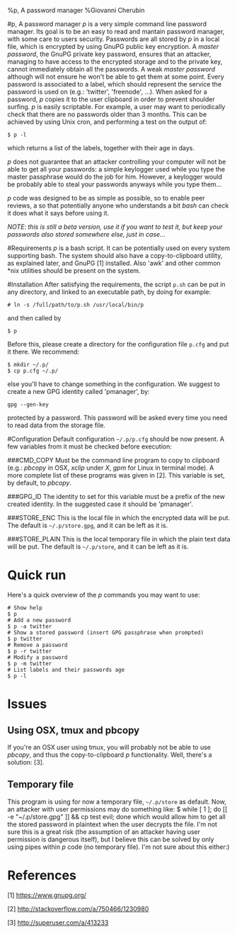 %p, A password manager
%Giovanni Cherubin

#p, A password manager
*p* is a very simple command line password manager. Its goal is to be an easy
to read and mantain password manager, with some care to users security.
Passwords are all stored by *p* in a local file, which is encrypted
by using GnuPG public key encryption. A _master password_, the GnuPG private
key password, ensures that an attacker, managing to have access to the
encrypted storage and to the private key, cannot immediately obtain all the
passwords.
A weak _master password_ although will not ensure he won't be able to get
them at some point.
Every password is associated to a label, which should represent the service
the password is used on (e.g.: 'twitter', 'freenode', ...).
When asked for a password, *p* copies it to the user clipboard in
order to prevent shoulder surfing.
*p* is easily scriptable. For example, a user may want to periodically
check that there are no passwords older than 3 months. This can be achieved by
using Unix cron, and performing a test on the output of:
```
$ p -l
```
which returns a list of the labels, together with their age in days.

*p* does not guarantee that an attacker controlling your computer will not be
able to get all your passwords: a simple keylogger used while you type the
master passphrase would do the job for him. However, a keylogger would be
probably able to steal your passwords anyways while you type
them...

*p* code was designed to be as simple as possible, so to enable peer reviews,
a so that potentially anyone who understands a bit *bash* can check it does
what it says before using it.

_NOTE: this is still a beta version, use it if you want to test it, but keep
your passwords also stored somewhere else, just in case..._

#Requirements
*p* is a bash script. It can be potentially used on every system supporting
bash. The system should also have a copy-to-clipboard utility, as explained
later, and GnuPG [1] installed. Also 'awk' and other common \*nix utilities
should be present on the system.

#Installation
After satisfying the requirements, the script `p.sh` can be put in any
directory, and linked to an executable path, by doing for example:
```
# ln -s /full/path/to/p.sh /usr/local/bin/p
```
and then called by
```
$ p
```
Before this, please create a directory for the configuration file `p.cfg` and
put it there. We recommend:
```
$ mkdir ~/.p/
$ cp p.cfg ~/.p/
```
else you'll have to change something in the configuration.
We suggest to create a new GPG identity called 'pmanager', by:
```
gpg --gen-key
```
protected by a password. This password will be asked every time you need to
read data from the storage file.

#Configuration
Default configuration `~/.p/p.cfg` should be now present.
A few variables from it must be checked before execution:

###CMD\_COPY
Must be the command line program to copy to clipboard (e.g.: *pbcopy* in OSX,
*xclip* under *X*, *gpm* for Linux in terminal mode).
A more complete list of these programs was given in [2].
This variable is set, by default, to *pbcopy*.

###GPG\_ID
The identity to set for this variable must be a prefix of the new created
identity. In the suggested case it should be 'pmanager'.

###STORE\_ENC
This is the local file in which the encrypted data will be put. The default is
`~/.p/store.gpg`, and it can be left as it is.

###STORE\_PLAIN
This is the local temporary file in which the plain text data will be put. The
default is `~/.p/store`, and it can be left as it is.

# Quick run

Here's a quick overview of the *p* commands you may want to use:
```
# Show help
$ p
# Add a new password
$ p -a twitter
# Show a stored password (insert GPG passphrase when prompted)
$ p twitter
# Remove a password
$ p -r twitter
# Modify a password
$ p -m twitter
# List labels and their passwords age
$ p -l
```

# Issues
## Using OSX, tmux and pbcopy
If you're an OSX user using tmux, you will probably not be able to use *pbcopy*,
and thus the copy-to-clipboard *p* functionality. Well, there's a solution: [3].

## Temporary file
This program is using for now a temporary file, `~/.p/store` as default.
Now, an attacker with user permissions may do something like:
$ while [ 1 ]; do [[ -e "~/.p/store.gpg" ]] && cp test evil; done
which would allow him to get all the stored password in plaintext when the user
decrypts the file. I'm not sure this is a great risk (the assumption of an
attacker having user permission is dangerous itself), but I believe this can
be solved by only using pipes within *p* code (no temporary file). I'm not sure
about this either:)


# References
[1] <https://www.gnupg.org/>

[2] <http://stackoverflow.com/a/750466/1230980>

[3] <http://superuser.com/a/413233>

